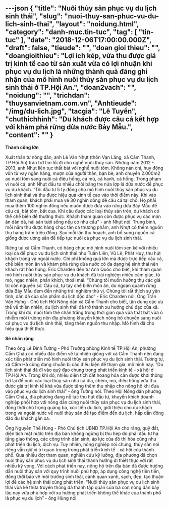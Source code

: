 ---json
{
    "title": "Nuôi thủy sản phục vụ du lịch sinh thái",
    "slug": "nuoi-thuy-san-phuc-vu-du-lich-sinh-thai",
    "layout": "noidung.html",
    "category": "danh-muc.tin-tuc",
    "tag": [
        "tin-tuc"
    ],
    "date": "2018-12-06T17:00:00.000Z",
    "draft": false,
    "tieude": "",
    "doan gioi thieu": "",
    "doangioithieu": "Lợi ích kép, vừa thu được giá trị kinh tế cao từ sản xuất vừa có lợi nhuận khi phục vụ du lịch là những thành quả đáng ghi nhận của mô hình nuôi thủy sản phục vụ du lịch sinh thái ở TP.Hội An.",
    "doan2vach": "",
    "noidung": "",
    "trichdan": "thuysanvietnam.com.vn",
    "Anhtieude": "/img/du-lich.jpg",
    "tacgia": "Lê Tuyến",
    "chuthichhinh": "Du khách được câu cá kết hợp với khám phá rừng dừa nước Bảy Mẫu.",
    "__content__": ""
}
---
<p><strong>Th&agrave;nh c&ocirc;ng lớn</strong></p>

<p>Xuất th&acirc;n từ n&ocirc;ng d&acirc;n, anh L&ecirc; Văn Nhựt (th&ocirc;n Vạn Lăng, x&atilde; Cẩm Thanh, TP.Hội An) trăn trở t&igrave;m lối đi cho nghề nu&ocirc;i thủy sản. Những năm 2012 - 2013, anh Nhựt li&ecirc;n tục thất b&aacute;t với nghề nu&ocirc;i t&ocirc;m. Kh&ocirc;ng nản ch&iacute;, huy động vốn từ vay ng&acirc;n h&agrave;ng, mượn của người th&acirc;n, bạn b&egrave;, anh chuyển 2.000m2 ao nu&ocirc;i t&ocirc;m sang nu&ocirc;i c&aacute; đi&ecirc;u hồng, c&aacute; m&uacute;, c&aacute; hanh, c&aacute; hồng. Trong phạm vi nu&ocirc;i c&aacute;, anh Nhựt đầu tư nhiều ch&ograve;i bằng tre nứa lợp l&aacute; dừa nước để phục vụ du kh&aacute;ch. &ldquo;T&ocirc;i đầu tư 5 tỷ đồng cho m&ocirc; h&igrave;nh nu&ocirc;i thủy sản phục vụ du lịch sinh th&aacute;i v&agrave; thu được hiệu quả kinh tế cao v&agrave;o thời điểm n&agrave;y. Khi v&agrave;o tham quan, kh&aacute;ch phải mua v&eacute; 30 ngh&igrave;n đồng để c&acirc;u c&aacute; tại chỗ. Họ phải mua th&ecirc;m 100 ngh&igrave;n đồng nếu muốn được đưa v&agrave;o rừng dừa Bảy Mẫu để c&acirc;u c&aacute;, bắt t&ocirc;m, bắt cua. Khi c&acirc;u được c&aacute;c loại thủy sản tr&ecirc;n, du kh&aacute;ch c&oacute; thể chế biến để thưởng thức. Kh&aacute;ch tham quan c&ograve;n được phục vụ c&aacute;c m&oacute;n ăn d&acirc;n d&atilde;, hải sản tươi sống nếu c&oacute; nhu cầu&rdquo; - anh Nhựt n&oacute;i. Trung b&igrave;nh, mỗi năm thu được h&agrave;ng chục tấn c&aacute; thương phẩm, anh Nhựt c&oacute; th&ecirc;m nguồn thu h&agrave;ng trăm triệu đồng. Sau mỗi lần thu hoạch, anh bổ sung nguồn c&aacute; giống được ương sẵn để tiếp tục nu&ocirc;i c&aacute; phục vụ du lịch sinh th&aacute;i.</p>

<p>Ri&ecirc;ng tại x&atilde; Cẩm Thanh, c&oacute; h&agrave;ng chục m&ocirc; h&igrave;nh nu&ocirc;i t&ocirc;m xen kẽ với nhiều loại c&aacute; để phục vụ du lịch sinh th&aacute;i như Tuấn Li&ecirc;n, Vũ L&ecirc;, Ph&aacute;t Huy, thu h&uacute;t kh&aacute;ch trong v&agrave; ngo&agrave;i nước. Chi ph&iacute; kh&ocirc;ng qu&aacute; lớn m&agrave; được trực tiếp c&acirc;u c&aacute;, chế biến m&oacute;n ăn v&agrave; kh&aacute;m ph&aacute; rừng dừa nước c&oacute; đa dạng hệ sinh th&aacute;i n&ecirc;n kh&aacute;ch rất h&agrave;o hứng. Eric Charden đến từ Anh Quốc cho biết, khi tham quan m&ocirc; h&igrave;nh nu&ocirc;i thủy sản phục vụ du kh&aacute;ch đ&atilde; trải nghiệm nhiều cảm gi&aacute;c, t&ograve; m&ograve;, ngạc nhi&ecirc;n, phấn kh&iacute;ch, thoải m&aacute;i. &ldquo;Ch&uacute;ng t&ocirc;i muốn hưởng thụ c&aacute;c gi&aacute; trị c&ograve;n nguy&ecirc;n sơ. C&acirc;u c&aacute;, tự tay chế biến m&oacute;n ăn, du ngoạn quanh rừng dừa Bảy Mẫu đem đến những trải nghiệm th&uacute; vị. Ch&uacute;ng t&ocirc;i rất th&iacute;ch sự y&ecirc;n tĩnh, d&acirc;n d&atilde; của sản phẩm du lịch độc đ&aacute;o&rdquo; - Eric Charden n&oacute;i. &Ocirc;ng Trần Văn Hưng - Chủ tịch Hội N&ocirc;ng d&acirc;n x&atilde; Cẩm Thanh cho biết, tận dụng c&aacute;c ưu thế về thi&ecirc;n nhi&ecirc;n, du lịch sinh th&aacute;i đ&atilde; trở th&agrave;nh xu hướng chủ đạo của x&atilde;. Trong khi đ&oacute;, nu&ocirc;i t&ocirc;m thẻ ch&acirc;n trắng trong thời gian qua vừa thất b&aacute;t vừa &ocirc; nhiễm m&ocirc;i trường n&ecirc;n địa phương khuyến kh&iacute;ch n&ocirc;ng hộ chuyển sang nu&ocirc;i c&aacute; phục vụ du lịch sinh th&aacute;i, tăng th&ecirc;m nguồn thu nhập. M&ocirc; h&igrave;nh đ&atilde; cho hiệu quả thiết thực.</p>

<p><strong>Sẽ nh&acirc;n rộng</strong></p>

<p>Theo &ocirc;ng L&ecirc; Đ&igrave;nh Tường - Ph&oacute; Trưởng ph&ograve;ng Kinh tế TP.Hội An, phường Cẩm Ch&acirc;u c&oacute; nhiều đặc điểm về tự nhi&ecirc;n giống với x&atilde; Cẩm Thanh n&ecirc;n đang x&uacute;c tiến ph&aacute;t triển m&ocirc; h&igrave;nh nu&ocirc;i thủy sản phục vụ du lịch sinh th&aacute;i. Tương tự, x&atilde; Cẩm H&agrave; cũng đang chuẩn bị c&aacute;c điều kiện để tham gia&nbsp; m&ocirc; h&igrave;nh n&agrave;y. &ldquo;Du lịch sinh th&aacute;i đ&atilde; đi v&agrave;o quỹ đạo chung trong ph&aacute;t triển kinh tế - x&atilde; hội ở TP.Hội An. Trong khi đ&oacute;, nhiều diện t&iacute;ch đất hoang h&oacute;a cần được khơi th&ocirc;ng trở lại để nu&ocirc;i c&aacute;c loại thủy sản như c&aacute; d&igrave;a, chẻm, m&uacute;, đi&ecirc;u hồng vừa thu được gi&aacute; trị kinh tế kh&aacute; vừa được tăng th&ecirc;m thu nhập cho n&ocirc;ng hộ khi đưa v&agrave;o phục vụ du lịch sinh th&aacute;i&rdquo; - &ocirc;ng Tường n&oacute;i. Theo Hội N&ocirc;ng d&acirc;n phường Cẩm Ch&acirc;u, địa phương đang nỗ lực thu h&uacute;t đầu tư, khuyến kh&iacute;ch doanh nghiệp phối hợp với n&ocirc;ng d&acirc;n c&ugrave;ng nu&ocirc;i thủy sản phục vụ du lịch sinh th&aacute;i, đồng thời ch&uacute; trọng quảng b&aacute;, x&uacute;c tiến du lịch, giới thiệu cho du kh&aacute;ch trong v&agrave; ngo&agrave;i nước về nu&ocirc;i thủy sản để tạo điểm đến du lịch, hấp dẫn đ&ocirc;ng đảo du kh&aacute;ch gần xa.</p>

<p>&Ocirc;ng Nguyễn Thế H&ugrave;ng - Ph&oacute; Chủ tịch UBND TP.Hội An cho rằng, quỹ đất, diện t&iacute;ch mặt nước tr&ecirc;n địa b&agrave;n kh&ocirc;ng ngừng bị thu hẹp do phải đầu tư hạ tầng giao th&ocirc;ng, c&aacute;c c&ocirc;ng tr&igrave;nh d&acirc;n sinh, &aacute;p lực của đ&ocirc; thị h&oacute;a cũng như ph&aacute;t triển du lịch, dịch vụ. Tuy nhi&ecirc;n, n&ocirc;ng nghiệp n&oacute;i chung, thủy sản n&oacute;i ri&ecirc;ng vẫn giữ vị tr&iacute; quan trọng trong ph&aacute;t triển kinh tế - x&atilde; hội của th&agrave;nh phố. Qua nhiều đợt tham quan, nghi&ecirc;n cứu kỹ lưỡng, địa phương đ&atilde; chọn nu&ocirc;i thủy sản phục vụ du lịch sinh th&aacute;i th&agrave;nh hướng đi thiết thực với rất nhiều kỳ vọng. Với c&aacute;ch ph&aacute;t triển n&agrave;y, n&ocirc;ng hộ tr&ecirc;n địa b&agrave;n đ&atilde; được hướng dẫn nu&ocirc;i thủy sản với quy tr&igrave;nh nu&ocirc;i ph&ugrave; hợp, &aacute;p dụng c&ocirc;ng nghệ ti&ecirc;n tiến, đồng thời bảo vệ m&ocirc;i trường sinh th&aacute;i, cảnh quan xanh, sạch, đẹp, tạo thuận lợi để c&aacute;c hệ sinh th&aacute;i c&ugrave;ng ph&aacute;t triển. &ldquo;Nu&ocirc;i thủy sản phục vụ du lịch sinh th&aacute;i vừa kế thừa truyền thống đ&atilde; th&agrave;nh tập qu&aacute;n của b&agrave; con n&ocirc;ng d&acirc;n bấy l&acirc;u nay vừa ph&ugrave; hợp với xu hướng ph&aacute;t triển kh&ocirc;ng thể kh&aacute;c của th&agrave;nh phố l&agrave; phục vụ du lịch&rdquo; - &ocirc;ng H&ugrave;ng n&oacute;i.</p>
